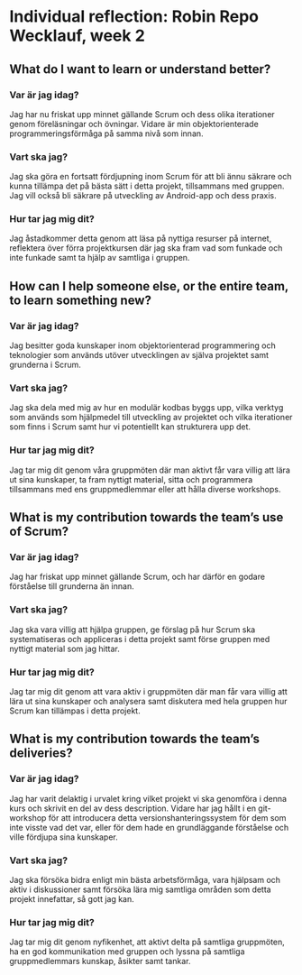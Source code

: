 # Individual reflection: Robin Repo Wecklauf, week 2

## What do I want to learn or understand better?
  
###  Var är jag idag?  
Jag har nu friskat upp minnet gällande Scrum och dess olika iterationer genom föreläsningar och övningar. 
Vidare är min objektorienterade programmeringsförmåga på samma nivå som innan.

###  Vart ska jag?  
Jag ska göra en fortsatt fördjupning inom Scrum för att bli ännu säkrare och kunna tillämpa det på bästa sätt 
i detta projekt, tillsammans med gruppen. Jag vill också bli säkrare på utveckling av Android-app och dess praxis.

###  Hur tar jag mig dit? 
Jag åstadkommer detta genom att läsa på nyttiga resurser på internet, reflektera över förra projektkursen 
där jag ska fram vad som funkade och inte funkade samt ta hjälp av samtliga i gruppen.

## How can I help someone else, or the entire team, to learn something new?
  
###  Var är jag idag?  
Jag besitter goda kunskaper inom objektorienterad programmering och teknologier som används utöver utvecklingen
av själva projektet samt grunderna i Scrum.
  
###  Vart ska jag?  
Jag ska dela med mig av hur en modulär kodbas byggs upp, vilka verktyg som används som hjälpmedel till utveckling av projektet
och vilka iterationer som finns i Scrum samt hur vi potentiellt kan strukturera upp det. 
  
###  Hur tar jag mig dit?  
Jag tar mig dit genom våra gruppmöten där man aktivt får vara villig att lära ut sina kunskaper, 
ta fram nyttigt material, sitta och programmera tillsammans med ens gruppmedlemmar eller att hålla diverse workshops. 

## What is my contribution towards the team’s use of Scrum?  
  
###  Var är jag idag?  
Jag har friskat upp minnet gällande Scrum, och har därför en godare förståelse till grunderna än innan.

###  Vart ska jag?  
Jag ska vara villig att hjälpa gruppen, ge förslag på hur Scrum ska systematiseras och appliceras i detta projekt 
samt förse gruppen med nyttigt material som jag hittar. 
  
###  Hur tar jag mig dit?  
Jag tar mig dit genom att vara aktiv i gruppmöten där man får vara villig att lära ut sina kunskaper 
och analysera samt diskutera med hela gruppen hur Scrum kan tillämpas i detta projekt.

## What is my contribution towards the team’s deliveries?
  
###  Var är jag idag?  
Jag har varit delaktig i urvalet kring vilket projekt vi ska genomföra i denna kurs och skrivit en del av dess description. 
Vidare har jag hållt i en git-workshop för att introducera detta versionshanteringssystem för dem som 
inte visste vad det var, eller för dem hade en grundläggande förståelse och ville fördjupa sina kunskaper.

###  Vart ska jag?  
Jag ska försöka bidra enligt min bästa arbetsförmåga, vara hjälpsam och aktiv i diskussioner samt försöka lära mig samtliga områden som detta projekt innefattar, så gott jag kan.
  
###  Hur tar jag mig dit?  
Jag tar mig dit genom nyfikenhet, att aktivt delta på samtliga gruppmöten, ha en god kommunikation med gruppen och lyssna på samtliga gruppmedlemmars kunskap, åsikter samt tankar.
